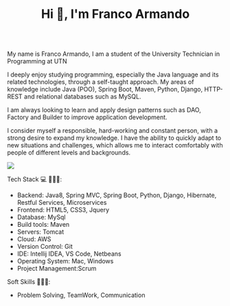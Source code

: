 <p align="center"><h1 align="center">Hi 👋, I'm Franco Armando</h1>
     <br>
    <br>

My name is Franco Armando, I am a student of the University Technician in Programming at UTN 

I deeply enjoy studying programming, especially the Java language and its related technologies, through a self-taught approach. My areas of knowledge include Java (POO), Spring Boot, Maven, Python, Django, HTTP-REST and relational databases such as MySQL.

I am always looking to learn and apply design patterns such as DAO, Factory and Builder to improve application development.

I consider myself a responsible, hard-working and constant person, with a strong desire to expand my knowledge. I have the ability to quickly adapt to new situations and challenges, which allows me to interact comfortably with people of different levels and backgrounds.

<p align="left">
  <a href="https://skillicons.dev">
    <img src="https://skillicons.dev/icons?i=java,spring,maven,python,django,html,css,mysql" />
  </a>
</p>

Tech Stack 💻 👨🏻‍💻:

- Backend: Java8, Spring MVC, Spring Boot, Python, Django, Hibernate, Restful Services, Microservices
- Frontend: HTML5, CSS3, Jquery
- Database: MySql
- Build tools: Maven
- Servers: Tomcat
- Cloud: AWS
- Version Control: Git
- IDE: Intellij IDEA, VS Code, Netbeans
- Operating System: Mac, Windows
- Project Management:Scrum

Soft Skills 👨🏻‍💻:

- Problem Solving, TeamWork, Communication 

